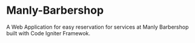 # Manly-Barbershop
A Web Application for easy reservation for services at Manly Barbershop built with Code Igniter Framewok.
